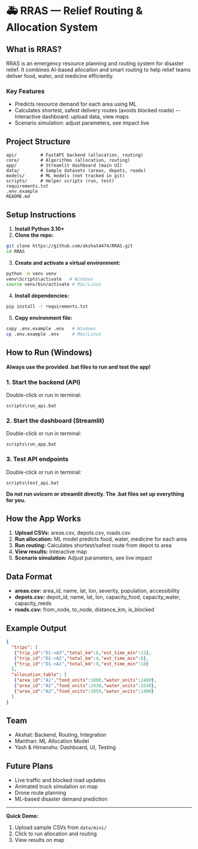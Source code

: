 

# 🚑 RRAS — Relief Routing & Allocation System

## What is RRAS?
RRAS is an emergency resource planning and routing system for disaster relief. It combines AI-based allocation and smart routing to help relief teams deliver food, water, and medicine efficiently.

### Key Features
- Predicts resource demand for each area using ML
- Calculates shortest, safest delivery routes (avoids blocked roads)
-- Interactive dashboard: upload data, view maps
- Scenario simulation: adjust parameters, see impact live

## Project Structure
```
api/         # FastAPI backend (allocation, routing)
core/        # Algorithms (allocation, routing)
app/         # Streamlit dashboard (main UI)
data/        # Sample datasets (areas, depots, roads)
models/      # ML models (not tracked in git)
scripts/     # Helper scripts (run, test)
requirements.txt
.env.example
README.md
```


## Setup Instructions

1. **Install Python 3.10+**
2. **Clone the repo:**
  ```sh
  git clone https://github.com/akshat4474/RRAS.git
  cd RRAS
  ```
3. **Create and activate a virtual environment:**
  ```sh
  python -m venv venv
  venv\Scripts\activate   # Windows
  source venv/bin/activate # Mac/Linux
  ```
4. **Install dependencies:**
  ```sh
  pip install -r requirements.txt
  ```
5. **Copy environment file:**
  ```sh
  copy .env.example .env   # Windows
  cp .env.example .env     # Mac/Linux
  ```

## How to Run (Windows)

**Always use the provided .bat files to run and test the app!**

### 1. Start the backend (API)
Double-click or run in terminal:
```
scripts\run_api.bat
```

### 2. Start the dashboard (Streamlit)
Double-click or run in terminal:
```
scripts\run_app.bat
```

### 3. Test API endpoints
Double-click or run in terminal:
```
scripts\test_api.bat
```

**Do not run uvicorn or streamlit directly. The .bat files set up everything for you.**


## How the App Works

1. **Upload CSVs:** areas.csv, depots.csv, roads.csv
2. **Run allocation:** ML model predicts food, water, medicine for each area
3. **Run routing:** Calculates shortest/safest route from depot to area
4. **View results:** Interactive map
5. **Scenario simulation:** Adjust parameters, see live impact

## Data Format
- **areas.csv:** area_id, name, lat, lon, severity, population, accessibility
- **depots.csv:** depot_id, name, lat, lon, capacity_food, capacity_water, capacity_meds
- **roads.csv:** from_node, to_node, distance_km, is_blocked

## Example Output
```json
{
  "trips": [
   {"trip_id":"D1->A3","total_km":6,"est_time_min":12},
   {"trip_id":"D2->A2","total_km":4,"est_time_min":8},
   {"trip_id":"D1->A1","total_km":9,"est_time_min":18}
  ],
  "allocation_table": [
   {"area_id":"A1","food_units":1800,"water_units":2400},
   {"area_id":"A2","food_units":2430,"water_units":3240},
   {"area_id":"A3","food_units":1050,"water_units":1400}
  ]
}
```

## Team
- Akshat: Backend, Routing, Integration
- Manthan: ML Allocation Model
- Yash & Himanshu: Dashboard, UI, Testing

## Future Plans
- Live traffic and blocked road updates
- Animated truck simulation on map
- Drone route planning
- ML-based disaster demand prediction

---
**Quick Demo:**
1. Upload sample CSVs from `data/mini/`
2. Click to run allocation and routing
3. View results on map
